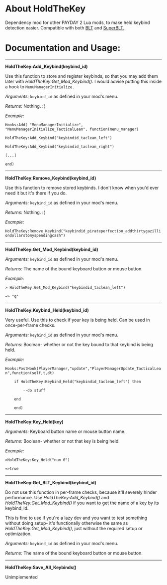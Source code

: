 # About HoldTheKey
Dependency mod for other PAYDAY 2 Lua mods, to make held keybind detection easier.
Compatible with both [BLT](https://github.com/JamesWilko/Payday-2-BLT-Lua) and [SuperBLT.](https://superblt.znix.xyz)

# Documentation and Usage:

---

**HoldTheKey:Add_Keybind(keybind_id)**

  Use this function to store and register keybinds, so that you may add them later with *HoldTheKey:Get_Mod_Keybind()*. I would advise putting this inside a hook to `MenuManagerInitialize.`

  *Arguments:* `keybind_id` as defined in your mod's menu.

  *Returns:* Nothing. :(

  *Example:* 

  `Hooks:Add( "MenuManagerInitialize", "MenuManagerInitialize_TacticalLean", function(menu_manager)`

  `HoldTheKey:Add_Keybind("keybindid_taclean_left")`

  `HoldTheKey:Add_Keybind("keybindid_taclean_right")`

  `[...]`

  `end)`

---

**HoldTheKey:Remove_Keybind(keybind_id)**

  Use this function to remove stored keybinds. I don't know when you'd ever need it but it's there if you do.

  *Arguments:* `keybind_id` as defined in your mod's menu.

  *Returns:* Nothing. :(

  *Example:*

  `HoldTheKey:Remove_Keybind("keybindid_pirateperfection_addthirtygazilliondollarstomyspendingcash")`

---

**HoldTheKey:Get_Mod_Keybind(keybind_id)**

  *Arguments:* `keybind_id` as defined in your mod's menu.

  *Returns:* The name of the bound keyboard button or mouse button.

  *Example:*

  `> HoldTheKey:Get_Mod_Keybind("keybindid_taclean_left")`
  
  `=> "q"`

---

**HoldTheKey:Keybind_Held(keybind_id)**

  Very useful. Use this to check if your key is being held. Can be used in once-per-frame checks.

  *Arguments:* `keybind_id` as defined in your mod's menu.

  *Returns:* Boolean- whether or not the key bound to that keybind is being held.

  *Example:* 

  `Hooks:PostHook(PlayerManager,"update","PlayerManagerUpdate_TacticalLean",function(self,t,dt)`
  
  `    if HoldTheKey:Keybind_Held("keybindid_taclean_left") then`
  
  `        --do stuff`
  
  `    end`
  
  `    end)`
  
---

**HoldTheKey:Key_Held(key)**

  *Arguments:* Keyboard button name or mouse button name.

  *Returns:* Boolean- whether or not that key is being held.

  *Example:*

  `>HoldTheKey:Key_Held("num 0")`
  
  `=>true`

---

**HoldTheKey:Get_BLT_Keybind(keybind_id)**

  Do not use this function in per-frame checks, because it'll severely hinder performance. Use *HoldTheKey:Add_Keybind()* and *HoldTheKey:Get_Mod_Keybind()* if you want to get the name of a key by its keybind_id.

  This is fine to use if you're a lazy dev and you want to test something without doing setup- it's functionally otherwise the same as *HoldTheKey:Get_Mod_Keybind()*, just without the required setup or optimization.

  *Arguments:* `keybind_id` as defined in your mod's menu.

  *Returns:* The name of the bound keyboard button or mouse button.

---

**HoldTheKey:Save_All_Keybinds()**

  Unimplemented

